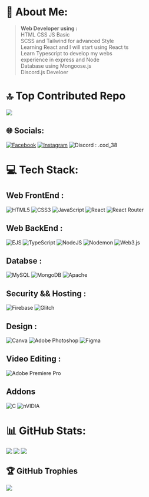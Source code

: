 # 💫 About Me:
> **Web Developer using :**<br>
HTML CSS JS Basic<br>
SCSS and Tailwind for advanced Style<br>
Learning React and I will start using React ts<br>
Learn Typescript to develop my webs <br>
experience in express and Node<br>
Database using Mongoose.js<br>
Discord.js Develoer<br>

# 🔝 Top Contributed Repo
![](https://github-contributor-stats.vercel.app/api?username=RoBoCRAFTYT01&limit=5&theme=dark&combine_all_yearly_contributions=true)
<br>

## 🌐 Socials:
[![Facebook](https://img.shields.io/badge/Facebook-%231877F2.svg?logo=Facebook&logoColor=white)](https://facebook.com/Raouf%20Raouf) 
[![Instagram](https://img.shields.io/badge/Instagram-%23E4405F.svg?logo=Instagram&logoColor=white)](https://instagram.com/raouf._.159) 
![Discord : .cod_38](https://img.shields.io/badge/Discord-%23091dd3.svg?logo=Discord&logoColor=white)

# 💻 Tech Stack:
## Web FrontEnd :
![HTML5](https://img.shields.io/badge/html5-%23E34F26.svg?style=for-the-badge&logo=html5&logoColor=white) 
![CSS3](https://img.shields.io/badge/css3-%231572B6.svg?style=for-the-badge&logo=css3&logoColor=white) 
![JavaScript](https://img.shields.io/badge/javascript-%23323330.svg?style=for-the-badge&logo=javascript&logoColor=%23F7DF1E) 
![React](https://img.shields.io/badge/react-%2320232a.svg?style=for-the-badge&logo=react&logoColor=%2361DAFB) 
![React Router](https://img.shields.io/badge/React_Router-CA4245?style=for-the-badge&logo=react-router&logoColor=white) <br>

## Web BackEnd :
![EJS](https://img.shields.io/badge/ejs-%23B4CA65.svg?style=for-the-badge&logo=ejs&logoColor=black)
![TypeScript](https://img.shields.io/badge/typescript-%23007ACC.svg?style=for-the-badge&logo=typescript&logoColor=white)
![NodeJS](https://img.shields.io/badge/node.js-6DA55F?style=for-the-badge&logo=node.js&logoColor=white)
![Nodemon](https://img.shields.io/badge/NODEMON-%23323330.svg?style=for-the-badge&logo=nodemon&logoColor=%BBDEAD)
![Web3.js](https://img.shields.io/badge/web3.js-F16822?style=for-the-badge&logo=web3.js&logoColor=white) <br>

## Databse :
![MySQL](https://img.shields.io/badge/mysql-4479A1.svg?style=for-the-badge&logo=mysql&logoColor=white) 
![MongoDB](https://img.shields.io/badge/MongoDB-%234ea94b.svg?style=for-the-badge&logo=mongodb&logoColor=white) 
![Apache](https://img.shields.io/badge/apache-%23D42029.svg?style=for-the-badge&logo=apache&logoColor=white) <br>

## Security && Hosting :
![Firebase](https://img.shields.io/badge/firebase-%23039BE5.svg?style=for-the-badge&logo=firebase) 
![Glitch](https://img.shields.io/badge/glitch-%233333FF.svg?style=for-the-badge&logo=glitch&logoColor=white) <br>

## Design :
![Canva](https://img.shields.io/badge/Canva-%2300C4CC.svg?style=for-the-badge&logo=Canva&logoColor=white) 
![Adobe Photoshop](https://img.shields.io/badge/adobe%20photoshop-%2331A8FF.svg?style=for-the-badge&logo=adobe%20photoshop&logoColor=white) 
![Figma](https://img.shields.io/badge/figma-%23F24E1E.svg?style=for-the-badge&logo=figma&logoColor=white) <br>

## Video Editing :
![Adobe Premiere Pro](https://img.shields.io/badge/Adobe%20Premiere%20Pro-9999FF.svg?style=for-the-badge&logo=Adobe%20Premiere%20Pro&logoColor=white) <br>

## Addons
![C](https://img.shields.io/badge/c-%2300599C.svg?style=for-the-badge&logo=c&logoColor=white) 
![nVIDIA](https://img.shields.io/badge/nVIDIA-%2376B900.svg?style=for-the-badge&logo=nVIDIA&logoColor=white)

# 📊 GitHub Stats:
![](https://github-readme-stats.vercel.app/api?username=RoBoCRAFTYT01&theme=dark&hide_border=false&include_all_commits=false&count_private=true)
![](https://github-readme-streak-stats.herokuapp.com/?user=RoBoCRAFTYT01&theme=dark&hide_border=false)
![](https://github-readme-stats.vercel.app/api/top-langs/?username=RoBoCRAFTYT01&theme=dark&hide_border=false&include_all_commits=false&count_private=true&layout=compact)

## 🏆 GitHub Trophies
![](https://github-profile-trophy.vercel.app/?username=RoBoCRAFTYT01&theme=github_dark&no-frame=true&no-bg=true&margin-w=4)


